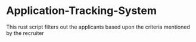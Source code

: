 # Application-Tracking-System
This rust script filters out the applicants based upon the criteria mentioned by the recruiter 
